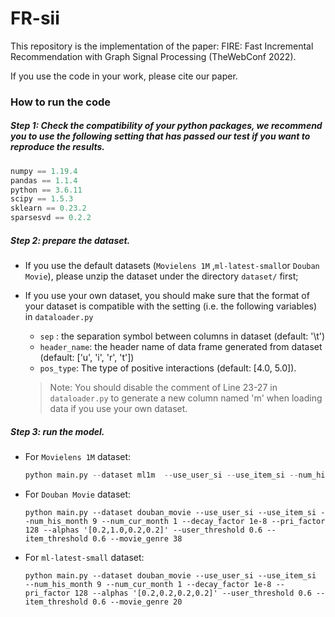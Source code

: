 # FR-sii
This repository is the implementation of the paper: FIRE: Fast Incremental Recommendation with Graph Signal Processing (TheWebConf 2022).

If you use the code in your work, please cite our paper.



### How to run the code

##### Step 1: Check the compatibility of your python packages, we recommend you to use the following setting that has passed our test if you want to reproduce the results.
```python
numpy == 1.19.4
pandas == 1.1.4
python == 3.6.11
scipy == 1.5.3
sklearn == 0.23.2
sparsesvd == 0.2.2
```

##### Step 2: prepare the dataset.

* If you use the default datasets (```Movielens 1M``` ,```ml-latest-small```or ```Douban Movie```), please unzip the dataset under the directory ```dataset/``` first;
* If you use your own dataset, you should make sure that the format of your dataset is compatible with the setting (i.e. the following variables) in ```dataloader.py ```
  *  ```sep``` : the separation symbol between columns in dataset (default: '\t')
  *  ```header_name```: the header name of data frame generated from dataset (default: ['u', 'i', 'r', 't'])
  *  ```pos_type```: The type of positive interactions (default: [4.0, 5.0]).
  
  > Note: You should disable the comment of Line 23-27 in ```dataloader.py``` to generate a new column named 'm' when loading data if you use your own dataset.

##### Step 3: run the model.
* For ```Movielens 1M``` dataset:
  ```python
  python main.py --dataset ml1m  --use_user_si --use_item_si --num_his_month 6 --num_cur_month 1 --decay_factor 1e-6 --pri_factor 128 --alphas '[0.2,0.2,0.2,0.2]'  --user_threshold 0.6 --item_threshold 0.55 --movie_genre 19
  ```

* For ```Douban Movie``` dataset:
  ```
  python main.py --dataset douban_movie --use_user_si --use_item_si --num_his_month 9 --num_cur_month 1 --decay_factor 1e-8 --pri_factor 128 --alphas '[0.2,1.0,0.2,0.2]' --user_threshold 0.6 --item_threshold 0.6 --movie_genre 38
  ```
* For ```ml-latest-small``` dataset:
  ```
  python main.py --dataset douban_movie --use_user_si --use_item_si  --num_his_month 9 --num_cur_month 1 --decay_factor 1e-8 --pri_factor 128 --alphas '[0.2,0.2,0.2,0.2]' --user_threshold 0.6 --item_threshold 0.6 --movie_genre 20
  ```
  